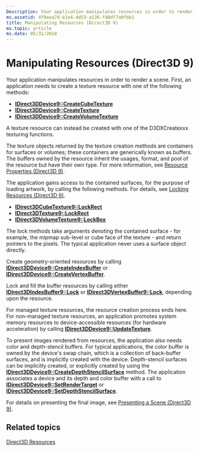 ```yaml
---
Description: Your application manipulates resources in order to render a scene.
ms.assetid: 4f0eea7d-b1e4-4d53-a136-f40df7a0fbb1
title: Manipulating Resources (Direct3D 9)
ms.topic: article
ms.date: 05/31/2018
---
```


# Manipulating Resources (Direct3D 9)

Your application manipulates resources in order to render a scene. First, an application needs to create a texture resource with one of the following methods:

-   [**IDirect3DDevice9::CreateCubeTexture**](https://msdn.microsoft.com/library/Bb174355(v=VS.85).aspx)
-   [**IDirect3DDevice9::CreateTexture**](https://msdn.microsoft.com/library/Bb174363(v=VS.85).aspx)
-   [**IDirect3DDevice9::CreateVolumeTexture**](https://msdn.microsoft.com/library/Bb174367(v=VS.85).aspx)

A texture resource can instead be created with one of the D3DXCreatexxx texturing functions.

The texture objects returned by the texture creation methods are containers for surfaces or volumes; these containers are generically known as buffers. The buffers owned by the resource inherit the usages, format, and pool of the resource but have their own type. For more information, see [Resource Properties (Direct3D 9)](resource-properties.md).

The application gains access to the contained surfaces, for the purpose of loading artwork, by calling the following methods. For details, see [Locking Resources (Direct3D 9)](locking-resources.md).

-   [**IDirect3DCubeTexture9::LockRect**](https://msdn.microsoft.com/library/Bb174334(v=VS.85).aspx)
-   [**IDirect3DTexture9::LockRect**](https://msdn.microsoft.com/library/Bb205913(v=VS.85).aspx)
-   [**IDirect3DVolumeTexture9::LockBox**](https://msdn.microsoft.com/library/Bb205945(v=VS.85).aspx)

The lock methods take arguments denoting the contained surface - for example, the mipmap sub-level or cube face of the texture - and return pointers to the pixels. The typical application never uses a surface object directly.

Create geometry-oriented resources by calling [**IDirect3DDevice9::CreateIndexBuffer**](/windows/desktop/api) or [**IDirect3DDevice9::CreateVertexBuffer**](https://msdn.microsoft.com/library/Bb174364(v=VS.85).aspx).

Lock and fill the buffer resources by calling either [**IDirect3DIndexBuffer9::Lock**](/windows/desktop/api) or [**IDirect3DVertexBuffer9::Lock**](https://msdn.microsoft.com/library/Bb205917(v=VS.85).aspx), depending upon the resource.

For managed texture resources, the resource creation process ends here. For non-managed texture resources, an application promotes system memory resources to device-accessible resources (for hardware acceleration) by calling [**IDirect3DDevice9::UpdateTexture**](https://msdn.microsoft.com/library/Bb205858(v=VS.85).aspx).

To present images rendered from resources, the application also needs color and depth-stencil buffers. For typical applications, the color buffer is owned by the device's swap chain, which is a collection of back-buffer surfaces, and is implicitly created with the device. Depth-stencil surfaces can be implicitly created, or explicitly created by using the [**IDirect3DDevice9::CreateDepthStencilSurface**](/windows/desktop/api) method. The application associates a device and its depth and color buffer with a call to [**IDirect3DDevice9::SetRenderTarget**](/windows/desktop/api) or [**IDirect3DDevice9::SetDepthStencilSurface**](https://msdn.microsoft.com/library/Bb174431(v=VS.85).aspx).

For details on presenting the final image, see [Presenting a Scene (Direct3D 9)](presenting-a-scene.md).

## Related topics

<dl> <dt>

[Direct3D Resources](direct3d-resources.md)
</dt> </dl>

 

 



